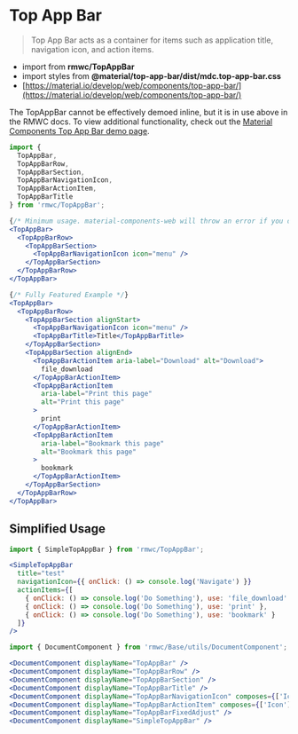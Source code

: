 # Top App Bar

> Top App Bar acts as a container for items such as application title, navigation icon, and action items.

- import from **rmwc/TopAppBar**  
- import styles from **@material/top-app-bar/dist/mdc.top-app-bar.css**
- [https://material.io/develop/web/components/top-app-bar/](https://material.io/develop/web/components/top-app-bar/)

The TopAppBar cannot be effectively demoed inline, but it is in use above in the RMWC docs. To view additional functionality, check out the [Material Components Top App Bar demo page](https://material-components-web.appspot.com/top-app-bar.html).

```jsx
import {
  TopAppBar,
  TopAppBarRow,
  TopAppBarSection,
  TopAppBarNavigationIcon,
  TopAppBarActionItem,
  TopAppBarTitle
} from 'rmwc/TopAppBar';

{/* Minimum usage. material-components-web will throw an error if you do not include TopAppBarNavigationIcon. */}
<TopAppBar>
  <TopAppBarRow>
    <TopAppBarSection>
      <TopAppBarNavigationIcon icon="menu" />
    </TopAppBarSection>
  </TopAppBarRow>
</TopAppBar>

{/* Fully Featured Example */}
<TopAppBar>
  <TopAppBarRow>
    <TopAppBarSection alignStart>
      <TopAppBarNavigationIcon icon="menu" />
      <TopAppBarTitle>Title</TopAppBarTitle>
    </TopAppBarSection>
    <TopAppBarSection alignEnd>
      <TopAppBarActionItem aria-label="Download" alt="Download">
        file_download
      </TopAppBarActionItem>
      <TopAppBarActionItem
        aria-label="Print this page"
        alt="Print this page"
      >
        print
      </TopAppBarActionItem>
      <TopAppBarActionItem
        aria-label="Bookmark this page"
        alt="Bookmark this page"
      >
        bookmark
      </TopAppBarActionItem>
    </TopAppBarSection>
  </TopAppBarRow>
</TopAppBar>
```

## Simplified Usage

```jsx
import { SimpleTopAppBar } from 'rmwc/TopAppBar';

<SimpleTopAppBar
  title="test"
  navigationIcon={{ onClick: () => console.log('Navigate') }}
  actionItems={[
    { onClick: () => console.log('Do Something'), use: 'file_download' },
    { onClick: () => console.log('Do Something'), use: 'print' },
    { onClick: () => console.log('Do Something'), use: 'bookmark' }
  ]}
/>
```

```jsx renderOnly
import { DocumentComponent } from 'rmwc/Base/utils/DocumentComponent';

<DocumentComponent displayName="TopAppBar" />
<DocumentComponent displayName="TopAppBarRow" />
<DocumentComponent displayName="TopAppBarSection" />
<DocumentComponent displayName="TopAppBarTitle" />
<DocumentComponent displayName="TopAppBarNavigationIcon" composes={['Icon']} />
<DocumentComponent displayName="TopAppBarActionItem" composes={['Icon']} />
<DocumentComponent displayName="TopAppBarFixedAdjust" />
<DocumentComponent displayName="SimpleTopAppBar" />
```
